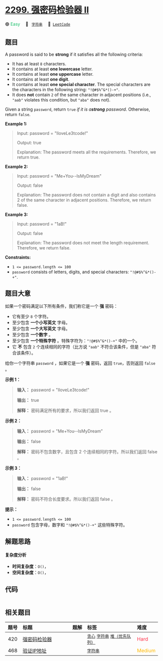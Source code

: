 # [2299. 强密码检验器 II](https://leetcode.com/problems/strong-password-checker-ii)

🟢 <font color=#15bd66>Easy</font>&emsp; 🔖&ensp; [`字符串`](/leetcode-js/outline/tag/string.md)&emsp; 🔗&ensp;[`LeetCode`](https://leetcode.com/problems/strong-password-checker-ii)

## 题目

A password is said to be **strong** if it satisfies all the following
criteria:

  * It has at least `8` characters.
  * It contains at least **one lowercase** letter.
  * It contains at least **one uppercase** letter.
  * It contains at least **one digit**.
  * It contains at least **one special character**. The special characters are the characters in the following string: `"!@#$%^&*()-+"`.
  * It does **not** contain `2` of the same character in adjacent positions (i.e., `"aab"` violates this condition, but `"aba"` does not).

Given a string `password`, return `true` _if it is a**strong** password_.
Otherwise, return `false`.



**Example 1:**

> Input: password = "IloveLe3tcode!"
> 
> Output: true
> 
> Explanation: The password meets all the requirements. Therefore, we return true.

**Example 2:**

> Input: password = "Me+You--IsMyDream"
> 
> Output: false
> 
> Explanation: The password does not contain a digit and also contains 2 of the same character in adjacent positions. Therefore, we return false.

**Example 3:**

> Input: password = "1aB!"
> 
> Output: false
> 
> Explanation: The password does not meet the length requirement. Therefore, we return false.



**Constraints:**

  * `1 <= password.length <= 100`
  * `password` consists of letters, digits, and special characters: `"!@#$%^&*()-+"`.


## 题目大意

如果一个密码满足以下所有条件，我们称它是一个 **强**  密码：

  * 它有至少 `8` 个字符。
  * 至少包含 **一个小写英文**  字母。
  * 至少包含 **一个大写英文**  字母。
  * 至少包含 **一个数字**  。
  * 至少包含 **一个特殊字符**  。特殊字符为：`"!@#$%^&*()-+"` 中的一个。
  * 它 **不**  包含 `2` 个连续相同的字符（比方说 `"aab"` 不符合该条件，但是 `"aba"` 符合该条件）。

给你一个字符串 `password` ，如果它是一个 **强**  密码，返回 `true`，否则返回 `false` 。



**示例 1：**

> 
> 
> 
> 
> 
> **输入：** password = "IloveLe3tcode!"
> 
> **输出：** true
> 
> **解释：** 密码满足所有的要求，所以我们返回 true 。
> 
> 

**示例 2：**

> 
> 
> 
> 
> 
> **输入：** password = "Me+You--IsMyDream"
> 
> **输出：** false
> 
> **解释：** 密码不包含数字，且包含 2 个连续相同的字符。所以我们返回 false 。
> 
> 

**示例 3：**

> 
> 
> 
> 
> 
> **输入：** password = "1aB!"
> 
> **输出：** false
> 
> **解释：** 密码不符合长度要求。所以我们返回 false 。



**提示：**

  * `1 <= password.length <= 100`
  * `password` 包含字母，数字和 `"!@#$%^&*()-+"` 这些特殊字符。


## 解题思路

#### 复杂度分析

- **时间复杂度**：`O()`，
- **空间复杂度**：`O()`，

## 代码

```javascript

```

## 相关题目

<!-- prettier-ignore -->
| 题号 | 标题 | 题解 | 标签 | 难度 |
| :------: | :------ | :------: | :------ | :------ |
| 420 | [强密码检验器](https://leetcode.com/problems/strong-password-checker) |  |  [`贪心`](/leetcode-js/outline/tag/greedy.md) [`字符串`](/leetcode-js/outline/tag/string.md) [`堆（优先队列）`](/leetcode-js/outline/tag/heap-priority-queue.md) | <font color=#ff334b>Hard</font> |
| 468 | [验证IP地址](https://leetcode.com/problems/validate-ip-address) |  |  [`字符串`](/leetcode-js/outline/tag/string.md) | <font color=#ffb800>Medium</font> |

<style>
.blue {
    background-color: #096dd9;
    padding: 0.25rem 0.5rem;
    margin: 0;
    font-size: 0.85em;
    border-radius: 3px;
    color: white;
    font-weight: 500;
}
table th:first-of-type { width: 10%; }
table th:nth-of-type(2) { width: 35%; }
table th:nth-of-type(3) { width: 10%; }
table th:nth-of-type(4) { width: 35%; }
table th:nth-of-type(5) { width: 10%; }
</style>
